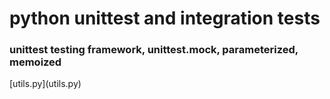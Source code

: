 <h1>python unittest and integration tests</h1>
<h3>unittest testing framework, unittest.mock, parameterized, memoized</h3>[utils.py](utils.py)